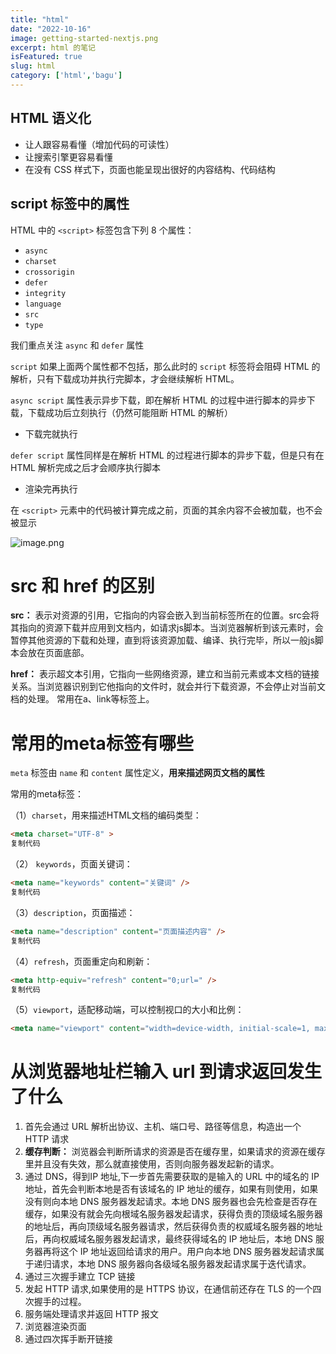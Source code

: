 ```yaml
---
title: "html"
date: "2022-10-16"
image: getting-started-nextjs.png
excerpt: html 的笔记
isFeatured: true
slug: html
category: ['html','bagu']
---
```




## HTML 语义化

* 让人跟容易看懂（增加代码的可读性）
* 让搜索引擎更容易看懂
* 在没有 CSS 样式下，页面也能呈现出很好的内容结构、代码结构



## script 标签中的属性

HTML 中的 `<script>` 标签包含下列 8 个属性：

- `async`
- `charset`
- `crossorigin`
- `defer`
- `integrity`
- `language`
- `src`
- `type`

我们重点关注 `async` 和 `defer` 属性

`script` 如果上面两个属性都不包括，那么此时的 `script` 标签将会阻碍 HTML 的解析，只有下载成功并执行完脚本，才会继续解析 HTML。

 `async script`  属性表示异步下载，即在解析 HTML 的过程中进行脚本的异步下载，下载成功后立刻执行（仍然可能阻断 HTML 的解析）

* 下载完就执行

 `defer script`  属性同样是在解析 HTML 的过程进行脚本的异步下载，但是只有在 HTML 解析完成之后才会顺序执行脚本

* 渲染完再执行

在 `<script>` 元素中的代码被计算完成之前，页面的其余内容不会被加载，也不会被显示

![image.png](https://p3-juejin.byteimg.com/tos-cn-i-k3u1fbpfcp/8ea091aed8364b88a653a13c4845a824~tplv-k3u1fbpfcp-zoom-in-crop-mark:4536:0:0:0.awebp)





# src 和 href 的区别

**src：** 表示对资源的引用，它指向的内容会嵌入到当前标签所在的位置。src会将其指向的资源下载并应⽤到⽂档内，如请求js脚本。当浏览器解析到该元素时，会暂停其他资源的下载和处理，直到将该资源加载、编译、执⾏完毕，所以⼀般js脚本会放在页面底部。

**href：** 表示超文本引用，它指向一些网络资源，建立和当前元素或本文档的链接关系。当浏览器识别到它他指向的⽂件时，就会并⾏下载资源，不会停⽌对当前⽂档的处理。 常用在a、link等标签上。





# 常⽤的meta标签有哪些



`meta` 标签由 `name` 和 `content` 属性定义，**用来描述网页文档的属性**



常用的meta标签： 

（1）`charset`，用来描述HTML文档的编码类型：

```html
<meta charset="UTF-8" >
复制代码
```

（2） `keywords`，页面关键词：

```html
<meta name="keywords" content="关键词" />
复制代码
```

（3）`description`，页面描述：

```html
<meta name="description" content="页面描述内容" />
复制代码
```

（4）`refresh`，页面重定向和刷新：

```html
<meta http-equiv="refresh" content="0;url=" />
复制代码
```

（5）`viewport`，适配移动端，可以控制视口的大小和比例：

```html
<meta name="viewport" content="width=device-width, initial-scale=1, maximum-scale=1">
```





# 从浏览器地址栏输入 url 到请求返回发生了什么



1. 首先会通过 URL 解析出协议、主机、端口号、路径等信息，构造出一个 HTTP 请求
2. **缓存判断：** 浏览器会判断所请求的资源是否在缓存里，如果请求的资源在缓存里并且没有失效，那么就直接使用，否则向服务器发起新的请求。
3. 通过 DNS，得到IP 地址,下一步首先需要获取的是输入的 URL 中的域名的 IP 地址，首先会判断本地是否有该域名的 IP 地址的缓存，如果有则使用，如果没有则向本地 DNS 服务器发起请求。本地 DNS 服务器也会先检查是否存在缓存，如果没有就会先向根域名服务器发起请求，获得负责的顶级域名服务器的地址后，再向顶级域名服务器请求，然后获得负责的权威域名服务器的地址后，再向权威域名服务器发起请求，最终获得域名的 IP 地址后，本地 DNS 服务器再将这个 IP 地址返回给请求的用户。用户向本地 DNS 服务器发起请求属于递归请求，本地 DNS 服务器向各级域名服务器发起请求属于迭代请求。
4. 通过三次握手建立 TCP 链接
5. 发起 HTTP 请求,如果使用的是 HTTPS 协议，在通信前还存在 TLS 的一个四次握手的过程。
6. 服务端处理请求并返回 HTTP 报文
7. 浏览器渲染页面
7. 通过四次挥手断开链接





 



